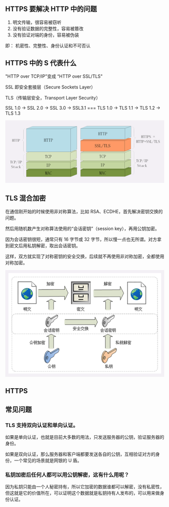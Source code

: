 ## HTTPS 要解决 HTTP 中的问题

1. 明文传输，很容易被窃听
2. 没有验证数据的完整性，容易被篡改
3. 没有验证对端的身份，容易被伪装

即： 机密性、完整性、身份认证和不可否认

## HTTPS 中的 S 代表什么

"HTTP over TCP/IP”变成 “HTTP over SSL/TLS"

SSL 即安全套接层（Secure Sockets Layer）

TLS（传输层安全，Transport Layer Security）

SSL 1.0 -> SSL 2.0 -> SSL 3.0 -> SSL3.1 === TLS 1.0 -> TLS 1.1 -> TLS 1.2 -> TLS 1.3

![img.png](img.png)

## TLS 混合加密

在通信刚开始的时候使用非对称算法，比如 RSA、ECDHE，首先解决密钥交换的问题。

然后用随机数产生对称算法使用的“会话密钥”（session key），再用公钥加密。

因为会话密钥很短，通常只有 16 字节或 32 字节，所以慢一点也无所谓。对方拿到密文后用私钥解密，取出会话密钥。

这样，双方就实现了对称密钥的安全交换，后续就不再使用非对称加密，全都使用对称加密。

![img_1.png](img_1.png)

## HTTPS

## 常见问题

### TLS 支持双向认证和单向认证。

如果是单向认证，也就是目前大多数的用法，只发送服务器的公钥，验证服务器的身份。

如果是双向认证，那么服务器和客户端都要发送各自的公钥，互相验证对方的身份，一个常见的场景就是网银的 U 盾。

### 私钥加密后任何人都可以用公钥解密，这有什么用呢？

因为私钥只能由一个人秘密持有，所以它加密的数据谁都可以解密，没有私密性，但这就是它的价值所在，可以证明这个数据就是私钥持有人发布的，可以用来做身份认证。
